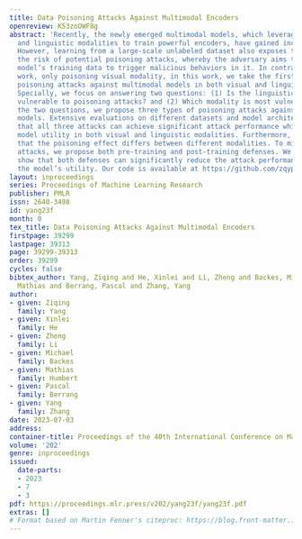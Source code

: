 ```yaml
---
title: Data Poisoning Attacks Against Multimodal Encoders
openreview: K53zoOWF8g
abstract: 'Recently, the newly emerged multimodal models, which leverage both visual
  and linguistic modalities to train powerful encoders, have gained increasing attention.
  However, learning from a large-scale unlabeled dataset also exposes the model to
  the risk of potential poisoning attacks, whereby the adversary aims to perturb the
  model’s training data to trigger malicious behaviors in it. In contrast to previous
  work, only poisoning visual modality, in this work, we take the first step to studying
  poisoning attacks against multimodal models in both visual and linguistic modalities.
  Specially, we focus on answering two questions: (1) Is the linguistic modality also
  vulnerable to poisoning attacks? and (2) Which modality is most vulnerable? To answer
  the two questions, we propose three types of poisoning attacks against multimodal
  models. Extensive evaluations on different datasets and model architectures show
  that all three attacks can achieve significant attack performance while maintaining
  model utility in both visual and linguistic modalities. Furthermore, we observe
  that the poisoning effect differs between different modalities. To mitigate the
  attacks, we propose both pre-training and post-training defenses. We empirically
  show that both defenses can significantly reduce the attack performance while preserving
  the model’s utility. Our code is available at https://github.com/zqypku/mm_poison/.'
layout: inproceedings
series: Proceedings of Machine Learning Research
publisher: PMLR
issn: 2640-3498
id: yang23f
month: 0
tex_title: Data Poisoning Attacks Against Multimodal Encoders
firstpage: 39299
lastpage: 39313
page: 39299-39313
order: 39299
cycles: false
bibtex_author: Yang, Ziqing and He, Xinlei and Li, Zheng and Backes, Michael and Humbert,
  Mathias and Berrang, Pascal and Zhang, Yang
author:
- given: Ziqing
  family: Yang
- given: Xinlei
  family: He
- given: Zheng
  family: Li
- given: Michael
  family: Backes
- given: Mathias
  family: Humbert
- given: Pascal
  family: Berrang
- given: Yang
  family: Zhang
date: 2023-07-03
address: 
container-title: Proceedings of the 40th International Conference on Machine Learning
volume: '202'
genre: inproceedings
issued:
  date-parts:
  - 2023
  - 7
  - 3
pdf: https://proceedings.mlr.press/v202/yang23f/yang23f.pdf
extras: []
# Format based on Martin Fenner's citeproc: https://blog.front-matter.io/posts/citeproc-yaml-for-bibliographies/
---
```

